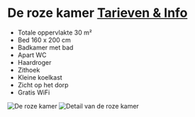 # De roze kamer [Tarieven & Info](/nl/tarieven/)

* Totale oppervlakte 30 m²
* Bed 160 x 200 cm
* Badkamer met bad
* Apart WC
* Haardroger
* Zithoek
* Kleine koelkast 
* Zicht op het dorp
* Gratis WiFi

![De roze kamer](/images/chambre-rose.jpg)
![Detail van de roze kamer](/images/chambre-rose-detail.jpg)
